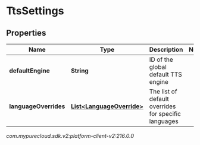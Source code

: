 # TtsSettings


## Properties

| Name | Type | Description | Notes |
| ------------ | ------------- | ------------- | ------------- |
| **defaultEngine** | **String** | ID of the global default TTS engine |  |
| **languageOverrides** | [**List&lt;LanguageOverride&gt;**](LanguageOverride) | The list of default overrides for specific languages |  |




_com.mypurecloud.sdk.v2:platform-client-v2:216.0.0_

